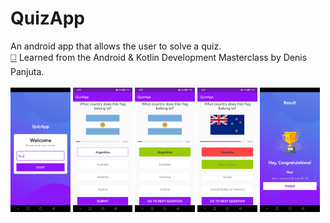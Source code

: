 # QuizApp
An android app that allows the user to solve a quiz.<br>
[:white_medium_square:](https://www.udemy.com/course/android-kotlin-developer/) Learned from the Android & Kotlin Development Masterclass by Denis Panjuta.
<br><br>
<img src="assets/img1.jpg?raw=true" width=19%> 
<img src="assets/img2.jpg?raw=true" width=19%> 
<img src="assets/img3.jpg?raw=true" width=19%> 
<img src="assets/img4.jpg?raw=true" width=19%> 
<img src="assets/img5.jpg?raw=true" width=19%>